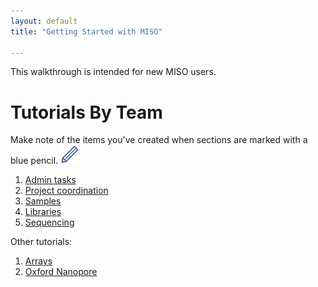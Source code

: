 ```yaml
---
layout: default
title: "Getting Started with MISO"

---
```


This walkthrough is intended for new MISO users.

# Tutorials By Team

Make note of the items you've created when sections are marked with a blue pencil. <img src="pics/blue_pencil.png">

1. [Admin tasks](plain-0-0-admin-tasks)
1. [Project coordination](plain-1-0-project-coordination)
1. [Samples](plain-2-0-samples)
1. [Libraries](plain-3-0-libraries)
1. [Sequencing](plain-4-0-sequencing)

Other tutorials:

1. [Arrays](plain-5-0-arrays)
1. [Oxford Nanopore](plain-6-0-oxford-nanopore)

